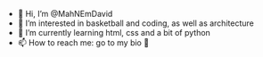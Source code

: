 - 👋 Hi, I’m @MahNEmDavid
- 👀 I’m interested in basketball and coding, as well as architecture
- 🌱 I’m currently learning html, css and a bit of python
- 📫 How to reach me: go to my bio 👀

<!---
MahNEmDavid/MahNEmDavid is a ✨ special ✨ repository because its `README.md` (this file) appears on your GitHub profile.
You can click the Preview link to take a look at your changes.
--->
